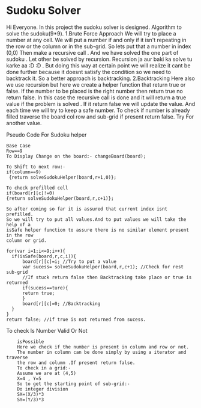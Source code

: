 # Sudoku Solver

Hi Everyone.
In this project the sudoku solver is designed.
Algorithm to solve the sudoku(9*9).
1.Brute Force Approach
We will try to place a number at any cell. We will put a number if and only if
it isn't repeating in the row or the column or in the sub-grid. So lets put that a number in index (0,0)
Then make a recursive call . And we have solved the one part of sudoku . Let other be solved by recursion.
Recursion ja aur baki ka solve tu karke aa :D :D .
But doing this way at certain point we will realize it cant be done further because it doesnt satisfy the
condition so we need to backtrack it. So a better approach is backtracking.
2.Backtracking
Here also we use recursion but here we create a helper function that return true or false. If the number to
be placed is the right number then return true no return false. In this case the recursive call is done and
it will return a true value if the problem is solved . If it return false we will update the value. And
each time we will try to keep a safe number.
To check if number is already filled traverse the board col row and sub-grid if present return false.
Try For another value.

Pseudo Code For Sudoku helper

    Base Case
    Row==9
    To Display Change on the board:- changeBoard(board);

    To Shift to next row:-
    if(column==9)
     {return solveSudokuHelper(board,r+1,0)};

    To check prefilled cell
    if(board[r][c]!=0)
    {return solveSudokuHelper(board,r,c+1)};

    So after coming so far it is assured that current index isnt prefilled.
    So we will try to put all values.And to put values we will take the help of a
    isSafe helper function to assure there is no similar element present in the row
    column or grid.

    for(var i=1;i<=9;i++){
      if(isSafe(board,r,c,i)){
          board[r][c]=i; //Try to put a value
          var sucess= solveSudokuHelper(board,r,c+1); //Check for rest sub-grid
          //If stuck return false then Backtracking take place or true is returned
          if(sucess==ture){
          return true;
          }
          board[r][c]=0; //Backtracking
      }
    }
    return false; //if true is not returned from sucess.

To check Is Number Valid Or Not
        
        isPossible
        Here we check if the number is present in column and row or not.
        The number in column can be done simply by using a iterator and traverse 
        the row and column .If present return false.
        To check in a grid:-
        Assume we are at (4,5)
        X=4 , Y=5
        So to get the starting point of sub-grid:-
        Do integer division
        SX=(X/3)*3
        SY=(Y/3)*3

